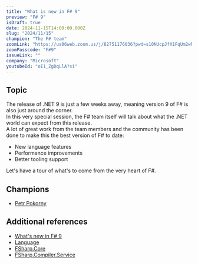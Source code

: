 ```yaml
---
title: "What is new in F# 9"
preview: "F# 9"
isDraft: true
date: 2024-11-15T14:00:00.000Z
slug: "2024/11/15"
champion: "The F# team"
zoomLink: "https://us06web.zoom.us/j/82751176036?pwd=s10NUcpJfX1FqUm2whPjc9Uzlcr9U0.1"
zoomPasscode: "F#9"
issueLink: ""
company: "Microsoft"
youtubeId: "oI1_ZgDqLlA?si"
---
```


## Topic

The release of .NET 9 is just a few weeks away, meaning version 9 of F# is also just around the corner.  
In this very special session, the F# team itself will talk about what the .NET world can expect from this release.  
A lot of great work from the team members and the community has been done to make this the best version of F# to date:

- New language features
- Performance improvements
- Better tooling support

Let's have a tour of what's to come from the very heart of F#.

## Champions

- [Petr Pokorny](https://github.com/0101)

## Additional references

- [What's new in F# 9](https://learn.microsoft.com/en-us/dotnet/fsharp/whats-new/fsharp-9)
- [Language](https://fsharp.github.io/fsharp-compiler-docs/release-notes/Language.html)
- [FSharp.Core](https://fsharp.github.io/fsharp-compiler-docs/release-notes/FSharp.Core.html)
- [FSharp.Compiler.Service](https://fsharp.github.io/fsharp-compiler-docs/release-notes/FSharp.Compiler.Service.html)
